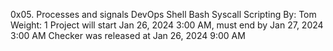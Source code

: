 0x05. Processes and signals
DevOps
Shell
Bash
Syscall
Scripting
 By: Tom
 Weight: 1
 Project will start Jan 26, 2024 3:00 AM, must end by Jan 27, 2024 3:00 AM
 Checker was released at Jan 26, 2024 9:00 AM
